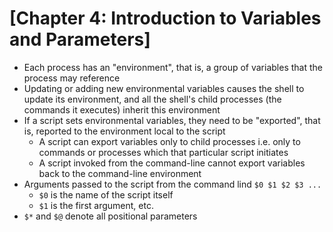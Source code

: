 # [Chapter 4: Introduction to Variables and Parameters]

* Each process has an "environment", that is, a group of variables that the process may reference
* Updating or adding new environmental variables causes the shell to update its environment, and all the shell's child processes (the commands it executes) inherit this environment
* If a script sets environmental variables, they need to be "exported", that is, reported to the environment local to the script
  * A script can export variables only to child processes i.e. only to commands or processes which that particular script initiates
  * A script invoked from the command-line cannot export variables back to the command-line environment
* Arguments passed to the script from the command lind `$0 $1 $2 $3 ...`
  * `$0` is the name of the script itself
  * `$1` is the first argument, etc.
* `$*` and `$@` denote all positional parameters
